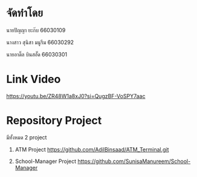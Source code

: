 # จัดทำโดย

นายปัญญา ยะก๊บ 66030109

นางสาว สุนิสา มนูรีม 66030292

นายอาดิ๊ล บินสอั๊ด 66030301

# Link Video
https://youtu.be/ZR48W1a8xJ0?si=QugzBF-VoSPY7aac

# Repository Project
มีทั้งหมด 2 project

1. ATM Project
https://github.com/AdilBinsaad/ATM_Terminal.git

2. School-Manager Project
https://github.com/SunisaManureem/School-Manager

